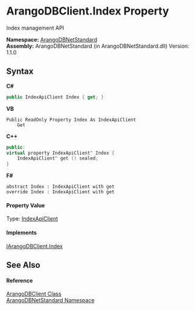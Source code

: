 # ArangoDBClient.Index Property 
 

Index management API

**Namespace:**&nbsp;<a href="069489ce-b545-4054-943a-23b806da64e9">ArangoDBNetStandard</a><br />**Assembly:**&nbsp;ArangoDBNetStandard (in ArangoDBNetStandard.dll) Version: 1.1.0

## Syntax

**C#**<br />
``` C#
public IndexApiClient Index { get; }
```

**VB**<br />
``` VB
Public ReadOnly Property Index As IndexApiClient
	Get
```

**C++**<br />
``` C++
public:
virtual property IndexApiClient^ Index {
	IndexApiClient^ get () sealed;
}
```

**F#**<br />
``` F#
abstract Index : IndexApiClient with get
override Index : IndexApiClient with get
```


#### Property Value
Type: <a href="456385aa-3025-41d2-ab3c-5f0295e7905a">IndexApiClient</a>

#### Implements
<a href="a44de76b-52dc-0981-4836-8d28774cd473">IArangoDBClient.Index</a><br />

## See Also


#### Reference
<a href="ba0f435e-0803-bafd-7a3d-9963d8a82ad8">ArangoDBClient Class</a><br /><a href="069489ce-b545-4054-943a-23b806da64e9">ArangoDBNetStandard Namespace</a><br />